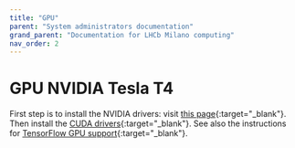 ```yaml
---
title: "GPU"
parent: "System administrators documentation"
grand_parent: "Documentation for LHCb Milano computing"
nav_order: 2
---
```


# GPU NVIDIA Tesla T4
First step is to install the NVIDIA drivers: visit [this page](https://docs.nvidia.com/datacenter/tesla/tesla-installation-notes/index.html#unique_1068237798){:target="_blank"}.
Then install the [CUDA drivers](https://developer.nvidia.com/cuda-toolkit-archive){:target="_blank"}.
See also the instructions for [TensorFlow GPU support](https://www.tensorflow.org/install/gpu){:target="_blank"}.
